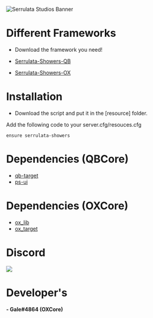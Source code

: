 ![Serrulata Studios Banner](https://i.imgur.com/wG4hycs.gif)

# Different Frameworks

* Download the framework you need!
* [Serrulata-Showers-QB](https://github.com/Serrulata-Studios/serrulata-showers/tree/qb)

* [Serrulata-Showers-OX](https://github.com/Serrulata-Studios/serrulata-showers/tree/ox)

# Installation

* Download the script and put it in the [resource] folder.

Add the following code to your server.cfg/resouces.cfg
```
ensure serrulata-showers
```

# Dependencies (QBCore)
* [qb-target](https://github.com/qbcore-framework/qb-target)
* [ps-ui](https://github.com/Project-Sloth/ps-ui)

# Dependencies (OXCore)
* [ox_lib](https://github.com/overextended/ox_lib)
* [ox_target](https://github.com/overextended/ox_target)

# Discord
[![](https://dcbadge.vercel.app/api/server/NerdvuJDX7)](https://discord.gg/NerdvuJDX7)

# Developer's
#### - Gale#4864 (OXCore)
